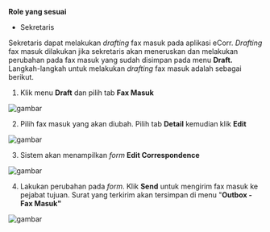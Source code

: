 **Role yang sesuai**

- Sekretaris

Sekretaris dapat melakukan _drafting_ fax masuk pada aplikasi eCorr. _Drafting_ fax masuk dilakukan jika sekretaris akan meneruskan dan melakukan perubahan pada fax masuk yang sudah disimpan pada menu **Draft.** Langkah-langkah untuk melakukan _drafting_ fax masuk adalah sebagai berikut.

1.    Klik menu **Draft** dan pilih tab **Fax Masuk**

![gambar](SC_FaxMasuk/FM06.png)

2.    Pilih fax masuk yang akan diubah. Pilih tab **Detail** kemudian klik **Edit**

![gambar](SC_FaxMasuk/FM07.png)

3.    Sistem akan menampilkan _form_ **Edit Correspondence**

![gambar](SC_FaxMasuk/FM08.png)

4.	  Lakukan perubahan pada _form_. Klik **Send** untuk mengirim fax masuk ke pejabat tujuan. Surat yang terkirim akan tersimpan di menu "**Outbox - Fax Masuk"**

![gambar](SC_FaxMasuk/FM09.png)